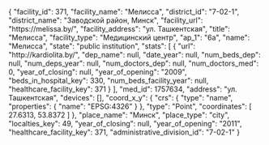 {
    "facility_id": 371,
    "facility_name": "Мелисса",
    "district_id": "7-02-1",
    "district_name": "Заводской район, Минск",
    "facility_url": "https:\/\/melissa.by\/",
    "facility_address": "ул. Ташкентская",
    "title": "Мелисса",
    "facility_type": "Медицинский центр",
    "ap_1": "6а",
    "name": "Мелисса",
    "state": "public institution",
    "stats": [
        {
            "url": "http:\/\/kardiolita.by\/",
            "dep_name": null,
            "date_year": null,
            "num_beds_dep": null,
            "num_deps_year": null,
            "num_doctors_dep": null,
            "num_doctors_med": 0,
            "year_of_closing": null,
            "year_of_opening": "2009",
            "beds_in_hospital_key": 330,
            "num_beds_facility_year": null,
            "healthcare_facility_key": 371
        }
    ],
    "med_id": 1757634,
    "address": "ул. Ташкентская",
    "devices": [],
    "coord_x_y": {
        "crs": {
            "type": "name",
            "properties": {
                "name": "EPSG:4326"
            }
        },
        "type": "Point",
        "coordinates": [
            27.6313,
            53.8372
        ]
    },
    "place_name": "Минск",
    "place_type": "city",
    "localties_key": 49,
    "year_of_closing": null,
    "year_of_opening": "2011",
    "healthcare_facility_key": 371,
    "administrative_division_id": "7-02-1"
}